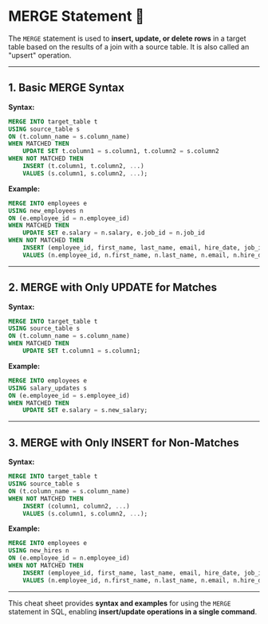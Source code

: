 # MERGE Statement 🔄

The `MERGE` statement is used to **insert, update, or delete rows** in a target table based on the results of a join with a source table. It is also called an "upsert" operation.

---

## 1. Basic MERGE Syntax

**Syntax:**

```sql
MERGE INTO target_table t
USING source_table s
ON (t.column_name = s.column_name)
WHEN MATCHED THEN
    UPDATE SET t.column1 = s.column1, t.column2 = s.column2
WHEN NOT MATCHED THEN
    INSERT (t.column1, t.column2, ...)
    VALUES (s.column1, s.column2, ...);
```

**Example:**

```sql
MERGE INTO employees e
USING new_employees n
ON (e.employee_id = n.employee_id)
WHEN MATCHED THEN
    UPDATE SET e.salary = n.salary, e.job_id = n.job_id
WHEN NOT MATCHED THEN
    INSERT (employee_id, first_name, last_name, email, hire_date, job_id, salary)
    VALUES (n.employee_id, n.first_name, n.last_name, n.email, n.hire_date, n.job_id, n.salary);
```

---

## 2. MERGE with Only UPDATE for Matches

**Syntax:**

```sql
MERGE INTO target_table t
USING source_table s
ON (t.column_name = s.column_name)
WHEN MATCHED THEN
    UPDATE SET t.column1 = s.column1;
```

**Example:**

```sql
MERGE INTO employees e
USING salary_updates s
ON (e.employee_id = s.employee_id)
WHEN MATCHED THEN
    UPDATE SET e.salary = s.new_salary;
```

---

## 3. MERGE with Only INSERT for Non-Matches

**Syntax:**

```sql
MERGE INTO target_table t
USING source_table s
ON (t.column_name = s.column_name)
WHEN NOT MATCHED THEN
    INSERT (column1, column2, ...)
    VALUES (s.column1, s.column2, ...);
```

**Example:**

```sql
MERGE INTO employees e
USING new_hires n
ON (e.employee_id = n.employee_id)
WHEN NOT MATCHED THEN
    INSERT (employee_id, first_name, last_name, email, hire_date, job_id, salary)
    VALUES (n.employee_id, n.first_name, n.last_name, n.email, n.hire_date, n.job_id, n.salary);
```

---

This cheat sheet provides **syntax and examples** for using the `MERGE` statement in SQL, enabling **insert/update operations in a single command**.